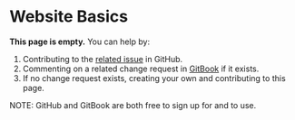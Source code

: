 # Website Basics

**This page is empty.** You can help by:

1. Contributing to the [related issue](https://github.com/TeleportXYZ/TRIP-Guides/issues/10) in GitHub.
2. Commenting on a related change request in [GitBook](https://app.gitbook.com/invite/0WSd8UiSeH2xhfJrSbUr/YFiygcuBiy7oN3WJyDRs) if it exists.
3. If no change request exists, creating your own and contributing to this page.

NOTE: GitHub and GitBook are both free to sign up for and to use.
